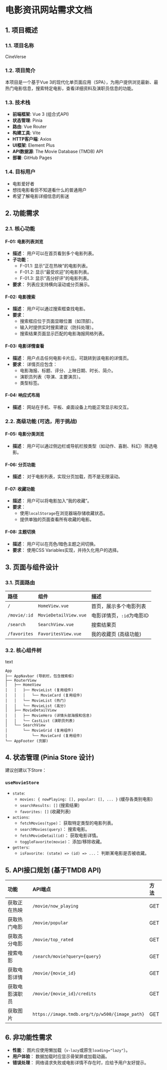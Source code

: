 # 电影资讯网站需求文档

## 1. 项目概述

### 1.1. 项目名称

CineVerse

### 1.2. 项目简介

本项目是一个基于Vue 3的现代化单页面应用（SPA），为用户提供浏览最新、最热门电影信息，搜索特定电影，查看详细资料及演职员信息的功能。

### 1.3. 技术栈

- **前端框架**: Vue 3 (组合式API)
- **状态管理**: Pinia
- **路由**: Vue Router
- **构建工具**: Vite
- **HTTP客户端**: Axios
- **UI框架**: Element Plus
- **API数据源**: The Movie Database (TMDB) API
- **部署**: GitHub Pages

### 1.4. 目标用户

- 电影爱好者
- 想找电影看但不知道看什么的普通用户
- 希望了解电影详细信息的影迷

## 2. 功能需求

### 2.1. 核心功能

#### F-01: 电影列表浏览

- **描述**： 用户可以在首页看到多个电影列表。
- **子功能**：
  - F-01.1: 显示“正在热映”的电影列表。
  - F-01.2: 显示“最受欢迎”的电影列表。
  - F-01.3: 显示“高分好评”的电影列表。
- **要求**： 列表应支持横向滚动或分页展示。

#### F-02: 电影搜索

- **描述**： 用户可以通过搜索框查找电影。
- **要求**：
  - 搜索框应位于页面显眼位置（如顶部）。
  - 输入时提供实时搜索建议（防抖处理）。
  - 搜索结果页面显示匹配的电影海报网格列表。

#### F-03: 电影详情查看

- **描述**： 用户点击任何电影卡片后，可跳转到该电影的详情页。
- **要求**： 详情页应包含：
  - 电影海报、标题、评分、上映日期、时长、简介。
  - 演职员列表（导演、主要演员）。
  - 类型标签。

#### F-04: 响应式布局

- **描述**： 网站在手机、平板、桌面设备上均能正常显示和交互。

### 2.2. 高级功能 (可选，用于挑战)

#### F-05: 电影分类浏览

- **描述**： 用户可以通过侧边栏或导航栏按类型（如动作、喜剧、科幻）筛选电影。

#### F-06: 分页功能

- **描述**： 对于电影列表，实现分页加载，而不是无限滚动。

#### F-07: 收藏功能

- **描述**： 用户可以将电影加入“我的收藏”。
- **要求**：
  - 使用`localStorage`在浏览器端存储收藏状态。
  - 提供单独的页面查看所有收藏的电影。

#### F-08: 主题切换

- **描述**： 用户可以在亮色/暗色主题之间切换。
- **要求**： 使用CSS Variables实现，并持久化用户的选择。

## 3. 页面与组件设计

### 3.1. 页面路由

| 路径         | 组件                  | 描述                      |
| :----------- | :-------------------- | :------------------------ |
| `/`          | `HomeView.vue`        | 首页，展示多个电影列表    |
| `/movie/:id` | `MovieDetailView.vue` | 电影详情页，`:id`为电影ID |
| `/search`    | `SearchView.vue`      | 搜索结果页                |
| `/favorites` | `FavoritesView.vue`   | 我的收藏页 (高级功能)     |

### 3.2. 核心组件树

text

```
App
├── AppNavbar (导航栏，包含搜索框)
├── RouterView
│   ├── HomeView
│   │   ├── MovieList (复用组件)
│   │   │   └── MovieCard (复用组件)
│   │   └── MovieList (热门)
│   │   └── MovieList (高分)
│   ├── MovieDetailView
│   │   ├── MovieHero (详情头部海报和信息)
│   │   └── CastList (演职员列表)
│   └── SearchView
│       └── MovieGrid (复用组件)
│           └── MovieCard (复用组件)
└── AppFooter (页脚)
```

## 4. 状态管理 (Pinia Store 设计)

建议创建以下Store：

### `useMovieStore`

- `state`:
  - `movies: { nowPlaying: [], popular: [], ... }` (缓存各类别电影)
  - `searchResults: []` (搜索结果)
  - `favorites: []` (收藏列表)
- `actions`:
  - `fetchMovies(type)`： 获取特定类型的电影列表。
  - `searchMovies(query)`： 搜索电影。
  - `fetchMovieDetail(id)`： 获取电影详情。
  - `toggleFavorite(movie)`： 添加/移除收藏。
- `getters`:
  - `isFavorite: (state) => (id) => ...`： 判断某电影是否被收藏。

## 5. API接口规划 (基于TMDB API)

| 功能           | API端点                                        | 方法 |
| :------------- | :--------------------------------------------- | :--- |
| 获取正在热映   | `/movie/now_playing`                           | GET  |
| 获取热门电影   | `/movie/popular`                               | GET  |
| 获取高分电影   | `/movie/top_rated`                             | GET  |
| 搜索电影       | `/search/movie?query={query}`                  | GET  |
| 获取电影详情   | `/movie/{movie_id}`                            | GET  |
| 获取电影演职员 | `/movie/{movie_id}/credits`                    | GET  |
| 获取图片       | `https://image.tmdb.org/t/p/w500/{image_path}` | GET  |

## 6. 非功能性需求

- **性能**： 图片应使用懒加载（`v-lazy`或原生`loading="lazy"`）。
- **用户体验**： 数据加载时应显示骨架屏或加载动画。
- **错误处理**： 网络请求失败或电影详情不存在时，应给予用户友好提示。
